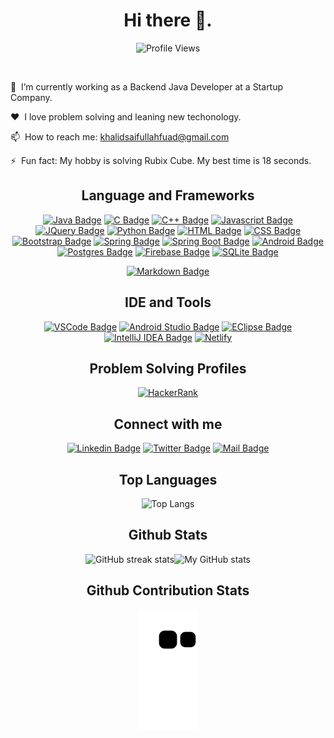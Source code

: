 <h1 align="center"> Hi there 👋.</h1>

<div align='center'>

![Profile Views](https://komarev.com/ghpvc/?username=khalidsaifullahfuad&color=blue&style=flat-square&label=PROFILE+VIEWS)

</div><br/>

🔭 &nbsp;I’m currently working as a Backend Java Developer at a Startup Company.

❤️ &nbsp;I love problem solving and leaning new techonology.

📫 &nbsp;How to reach me: khalidsaifullahfuad@gmail.com

⚡ &nbsp;Fun fact: My hobby is solving Rubix Cube. My best time is 18 seconds.

<h2 align="center"> Language and Frameworks </h2>

<div align='center'>
  
[![Java Badge](https://img.shields.io/badge/Java-ED8B00?style=for-the-badge&logo=java&logoColor=white)](#) 
[![C Badge](https://img.shields.io/badge/C-00599C?style=for-the-badge&logo=c&logoColor=white)](#) 
[![C++ Badge](https://img.shields.io/badge/c++-00599C?style=for-the-badge&logo=c%2B%2B&logoColor=white)](#)
[![Javascript Badge](https://img.shields.io/badge/JavaScript-F7DF1E?style=for-the-badge&logo=javascript&logoColor=black)](#)
[![JQuery Badge](https://img.shields.io/badge/jQuery-0769AD?style=for-the-badge&logo=jquery&logoColor=white)](#) [![Python Badge](https://img.shields.io/badge/Python-646464?style=for-the-badge&logo=python)](#)
[![HTML Badge](https://img.shields.io/badge/HTML5-E34F26?style=for-the-badge&logo=html5&logoColor=white)](#)
[![CSS Badge](https://img.shields.io/badge/CSS3-1572B6?style=for-the-badge&logo=css3&logoColor=white)](#)
[![Bootstrap Badge](https://img.shields.io/badge/Bootstrap-563D7C?style=for-the-badge&logo=bootstrap&logoColor=white)](#)
[![Spring Badge](https://img.shields.io/badge/Spring-6DB33F?style=for-the-badge&logo=spring&logoColor=white)](#) [![Spring Boot Badge](https://img.shields.io/badge/SpringBoot-6DB33F?style=for-the-badge&logo=springboot&logoColor=white)](#)
[![Android Badge](https://img.shields.io/badge/Android-3DDC84?style=for-the-badge&logo=android&logoColor=white)](#)
[![Postgres Badge](https://img.shields.io/badge/PostgreSQL-316192?style=for-the-badge&logo=postgresql&logoColor=white)](#)
[![Firebase Badge](https://img.shields.io/badge/firebase-FFA611?style=for-the-badge&logo=firebase&logoColor=white)](#)
[![SQLite Badge](https://img.shields.io/badge/SQLite-07405E?style=for-the-badge&logo=sqlite&logoColor=white)](#)

[![Markdown Badge](https://img.shields.io/badge/Markdown-000000?style=for-the-badge&logo=markdown&logoColor=white)](#)

</div>

<h2 align="center"> IDE and Tools </h2>

<div align='center'>
  
[![VSCode Badge](https://img.shields.io/badge/VS%20Code-0078d7?style=for-the-badge&logo=visualstudiocode&logoColor=white)](#) 
[![Android Studio Badge](https://img.shields.io/badge/Android%20Studio-073042?style=for-the-badge&logo=androidstudio)](#) 
[![EClipse Badge](https://img.shields.io/badge/Eclipse-2b2152?style=for-the-badge&logo=eclipse&logoColor=ef8f1d)](#) 
[![IntelliJ IDEA Badge](https://img.shields.io/badge/IntelliJ%20IDEA-99509d?style=for-the-badge&logo=intellijidea)](#) 
[![Netlify](https://img.shields.io/badge/netlify-%23000000.svg?style=for-the-badge&logo=netlify&logoColor=#00C7B7)](#)

</div>

<h2 align="center">Problem Solving Profiles</h2>

<div align="center">
            
[![HackerRank](https://img.shields.io/badge/-Hackerrank-2EC866?style=for-the-badge&logo=HackerRank&logoColor=black)](https://www.hackerrank.com/khalidsaifullah)

</div>

<h2 align="center"> Connect with me</h2>

<div align="center">
  
[![Linkedin Badge](https://img.shields.io/badge/LinkedIn-0077B5?style=for-the-badge&logo=linkedin&logoColor=white)](https://www.linkedin.com/in/khalidsaifullahfuad/)  [![Twitter Badge](https://img.shields.io/badge/Twitter-1DA1F2?style=for-the-badge&logo=twitter&logoColor=white)](https://twitter.com/khalidsaiffuad) [![Mail Badge](https://img.shields.io/badge/Gmail-D14836?style=for-the-badge&logo=gmail&logoColor=white)](mailto:khalidsaifullahfuad@gmail.com)

<!-- 
[![Facebook Badge](https://img.shields.io/badge/Facebook-1877F2?style=for-the-badge&logo=facebook&logoColor=white)](https://facebook.com/khalid.saifullah.fuad)
-->  
</div>

<h2 align="center">Top Languages</h2>

<div align="center">

![Top Langs](https://github-readme-stats.vercel.app/api/top-langs/?username=khalidsaifullahfuad&layout=compact&langs_count=6)

</div>

<h2 align="center">Github Stats</h2>

<div align="center">

![GitHub streak stats](https://github-readme-streak-stats.herokuapp.com/?user=khalidsaifullahfuad)![My GitHub stats](https://github-readme-stats.vercel.app/api?username=khalidsaifullahfuad&show_icons=true)

</div>

<h2 align="center">Github Contribution Stats</h2>

<p align="center">
    <img src="https://github.com/khalidsaifullahfuad/khalidsaifullahfuad/blob/output/github-contribution-grid-snake.svg" alt="snake">
</p>

<!--
![GitHub Activity Graph](https://activity-graph.herokuapp.com/graph?username=khalidsaifullahfuad)  
-->

<!--
**KhalidSaifullahFuad/KhalidSaifullahFuad** is a ✨ _special_ ✨ repository because its `README.md` (this file) appears on your GitHub profile.

Here are some ideas to get you started:

- 🔭 I’m currently working on ...
- 🌱 I’m currently learning ...
- 👯 I’m looking to collaborate on ...
- 🤔 I’m looking for help with ...
- 💬 Ask me about ...
- 📫 How to reach me: ...
- 😄 Pronouns: ...
- ⚡ Fun fact: ...
-->
